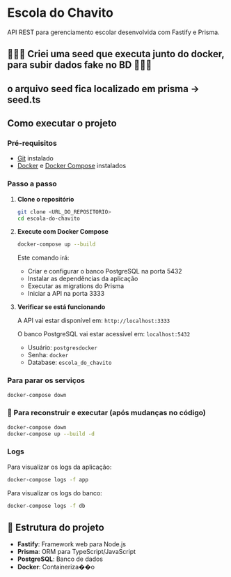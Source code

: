# Escola do Chavito

API REST para gerenciamento escolar desenvolvida com Fastify e Prisma.

## 🚨🚨🚨 Criei uma seed que executa junto do docker, para subir dados fake no BD 🚨🚨🚨

## o arquivo seed fica localizado em prisma -> seed.ts

## Como executar o projeto

### Pré-requisitos

- [Git](https://git-scm.com/) instalado
- [Docker](https://www.docker.com/) e [Docker Compose](https://docs.docker.com/compose/) instalados

### Passo a passo

1. **Clone o repositório**

   ```bash
   git clone <URL_DO_REPOSITORIO>
   cd escola-do-chavito
   ```

2. **Execute com Docker Compose**

   ```bash
   docker-compose up --build
   ```

   Este comando irá:

   - Criar e configurar o banco PostgreSQL na porta 5432
   - Instalar as dependências da aplicação
   - Executar as migrations do Prisma
   - Iniciar a API na porta 3333

3. **Verificar se está funcionando**

   A API vai estar disponível em: `http://localhost:3333`

   O banco PostgreSQL vai estar acessível em: `localhost:5432`

   - Usuário: `postgresdocker`
   - Senha: `docker`
   - Database: `escola_do_chavito`

### Para parar os serviços

```bash
docker-compose down
```

###  Para reconstruir e executar (após mudanças no código)

```bash
docker-compose down
docker-compose up --build -d
```

### Logs

Para visualizar os logs da aplicação:

```bash
docker-compose logs -f app
```

Para visualizar os logs do banco:

```bash
docker-compose logs -f db
```

##  Estrutura do projeto

- **Fastify**: Framework web para Node.js
- **Prisma**: ORM para TypeScript/JavaScript
- **PostgreSQL**: Banco de dados
- **Docker**: Containeriza��o
